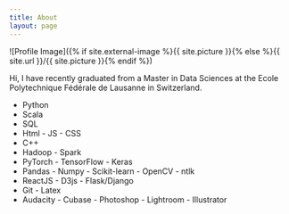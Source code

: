 ```yaml
---
title: About
layout: page
---
```

![Profile Image]({% if site.external-image %}{{ site.picture }}{% else %}{{ site.url }}/{{ site.picture }}{% endif %})

<p>Hi, I have recently graduated from a Master in Data Sciences at the Ecole Polytechnique Fédérale de Lausanne in Switzerland.
<ul class="skill-list">
	<li>Python</li>
	<li>Scala</li>
	<li>SQL</li>
	<li>Html - JS - CSS</li>
	<li>C++</li>
	<li>Hadoop - Spark</li>
	<li>PyTorch - TensorFlow - Keras </li>
	<li>Pandas - Numpy - Scikit-learn - OpenCV - ntlk</li>
	<li>ReactJS - D3js - Flask/Django</li>
	<li>Git - Latex</li>
	<li>Audacity - Cubase - Photoshop - Lightroom - Illustrator</li>
</ul>


